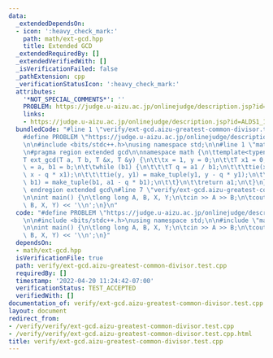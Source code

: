 ```yaml
---
data:
  _extendedDependsOn:
  - icon: ':heavy_check_mark:'
    path: math/ext-gcd.hpp
    title: Extended GCD
  _extendedRequiredBy: []
  _extendedVerifiedWith: []
  _isVerificationFailed: false
  _pathExtension: cpp
  _verificationStatusIcon: ':heavy_check_mark:'
  attributes:
    '*NOT_SPECIAL_COMMENTS*': ''
    PROBLEM: https://judge.u-aizu.ac.jp/onlinejudge/description.jsp?id=ALDS1_1_B
    links:
    - https://judge.u-aizu.ac.jp/onlinejudge/description.jsp?id=ALDS1_1_B
  bundledCode: "#line 1 \"verify/ext-gcd.aizu-greatest-common-divisor.test.cpp\"\n\
    #define PROBLEM \"https://judge.u-aizu.ac.jp/onlinejudge/description.jsp?id=ALDS1_1_B\"\
    \n\n#include <bits/stdc++.h>\nusing namespace std;\n\n#line 1 \"math/ext-gcd.hpp\"\
    \n#pragma region extended gcd\n\nnamespace math {\n\ttemplate<typename T>\n\t\
    T ext_gcd(T a, T b, T &x, T &y) {\n\t\tx = 1, y = 0;\n\t\tT x1 = 0, y1 = 1, a1\
    \ = a, b1 = b;\n\t\twhile (b1) {\n\t\t\tT q = a1 / b1;\n\t\t\ttie(x, x1) = make_tuple(x1,\
    \ x - q * x1);\n\t\t\ttie(y, y1) = make_tuple(y1, y - q * y1);\n\t\t\ttie(a1,\
    \ b1) = make_tuple(b1, a1 - q * b1);\n\t\t}\n\t\treturn a1;\n\t}\n}\n\n#pragma\
    \ endregion extended gcd\n#line 7 \"verify/ext-gcd.aizu-greatest-common-divisor.test.cpp\"\
    \n\nint main() {\n\tlong long A, B, X, Y;\n\tcin >> A >> B;\n\tcout << math::ext_gcd(A,\
    \ B, X, Y) << '\\n';\n}\n"
  code: "#define PROBLEM \"https://judge.u-aizu.ac.jp/onlinejudge/description.jsp?id=ALDS1_1_B\"\
    \n\n#include <bits/stdc++.h>\nusing namespace std;\n\n#include \"math/ext-gcd.hpp\"\
    \n\nint main() {\n\tlong long A, B, X, Y;\n\tcin >> A >> B;\n\tcout << math::ext_gcd(A,\
    \ B, X, Y) << '\\n';\n}"
  dependsOn:
  - math/ext-gcd.hpp
  isVerificationFile: true
  path: verify/ext-gcd.aizu-greatest-common-divisor.test.cpp
  requiredBy: []
  timestamp: '2022-04-20 11:24:42-07:00'
  verificationStatus: TEST_ACCEPTED
  verifiedWith: []
documentation_of: verify/ext-gcd.aizu-greatest-common-divisor.test.cpp
layout: document
redirect_from:
- /verify/verify/ext-gcd.aizu-greatest-common-divisor.test.cpp
- /verify/verify/ext-gcd.aizu-greatest-common-divisor.test.cpp.html
title: verify/ext-gcd.aizu-greatest-common-divisor.test.cpp
---
```

